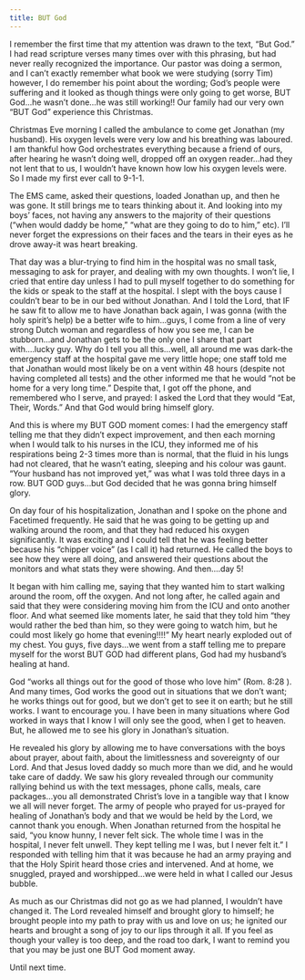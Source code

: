 ```yaml
---
title: BUT God
---
```


I remember the first time that my attention was drawn to the text, “But God.” I had read scripture verses many times over with this phrasing, but had never really recognized the importance. Our pastor was doing a sermon, and I can’t exactly remember what book we were studying (sorry Tim) however, I do remember his point about the wording; God’s people were suffering and it looked as though things were only going to get worse, BUT God...he wasn’t done…he was still working!! Our family had our very own “BUT God” experience this Christmas.

Christmas Eve morning I called the ambulance to come get Jonathan (my husband). His oxygen levels were very low and his breathing was laboured. I am thankful how God orchestrates everything because a friend of ours, after hearing he wasn’t doing well, dropped off an oxygen reader…had they not lent that to us, I wouldn’t have known how low his oxygen levels were. So I made my first ever call to 9-1-1.

The EMS came, asked their questions, loaded Jonathan up, and then he was gone. It still brings me to tears thinking about it. And looking into my boys’ faces, not having any answers to the majority of their questions (“when would daddy be home,” “what are they going to do to him,” etc). I’ll never forget the expressions on their faces and the tears in their eyes as he drove away-it was heart breaking.

That day was a blur-trying to find him in the hospital was no small task, messaging to ask for prayer, and dealing with my own thoughts. I won’t lie, I cried that entire day unless I had to pull myself together to do something for the kids or speak to the staff at the hospital. I slept with the boys cause I couldn’t bear to be in our bed without Jonathan. And I told the Lord, that IF he saw fit to allow me to have Jonathan back again, I was gonna (with the holy spirit’s help) be a better wife to him…guys, I come from a line of very strong Dutch woman and regardless of how you see me, I can be stubborn…and Jonathan gets to be the only one I share that part with….lucky guy. Why do I tell you all this…well, all around me was dark-the emergency staff at the hospital gave me very little hope; one staff told me that Jonathan would most likely be on a vent within 48 hours (despite not having completed all tests) and the other informed me that he would “not be home for a very long time.” Despite that, I got off the phone, and remembered who I serve, and prayed: I asked the Lord that they would “Eat, Their, Words.” And that God would bring himself glory.

And this is where my BUT GOD moment comes: I had the emergency staff telling me that they didn’t expect improvement, and then each morning when I would talk to his nurses in the ICU, they informed me of his respirations being 2-3 times more than is normal, that the fluid in his lungs had not cleared, that he wasn’t eating, sleeping and his colour was gaunt. “Your husband has not improved yet,” was what I was told three days in a row. BUT GOD guys…but God decided that he was gonna bring himself glory.

On day four of his hospitalization, Jonathan and I spoke on the phone and Facetimed frequently. He said that he was going to be getting up and walking around the room, and that they had reduced his oxygen significantly. It was exciting and I could tell that he was feeling better because his “chipper voice” (as I call it) had returned. He called the boys to see how they were all doing, and answered their questions about the monitors and what stats they were showing. And then….day 5!

It began with him calling me, saying that they wanted him to start walking around the room, off the oxygen. And not long after, he called again and said that they were considering moving him from the ICU and onto another floor. And what seemed like moments later, he said that they told him “they would rather the bed than him, so they were going to watch him, but he could most likely go home that evening!!!!” My heart nearly exploded out of my chest. You guys, five days…we went from a staff telling me to prepare myself for the worst BUT GOD had different plans, God had my husband’s healing at hand.

God “works all things out for the good of those who love him” (Rom. 8:28 ). And many times, God works the good out in situations that we don’t want; he works things out for good, but we don’t get to see it on earth; but he still works. I want to encourage you. I have been in many situations where God worked in ways that I know I will only see the good, when I get to heaven. But, he allowed me to see his glory in Jonathan’s situation.

He revealed his glory by allowing me to have conversations with the boys about prayer, about faith, about the limitlessness and sovereignty of our Lord. And that Jesus loved daddy so much more than we did, and he would take care of daddy. We saw his glory revealed through our community rallying behind us with the text messages, phone calls, meals, care packages…you all demonstrated Christ’s love in a tangible way that I know we all will never forget. The army of people who prayed for us-prayed for healing of Jonathan’s body and that we would be held by the Lord, we cannot thank you enough. When Jonathan returned from the hospital he said, “you know hunny, I never felt sick. The whole time I was in the hospital, I never felt unwell. They kept telling me I was, but I never felt it.” I responded with telling him that it was because he had an army praying and that the Holy Spirit heard those cries and intervened. And at home, we snuggled, prayed and worshipped…we were held in what I called our Jesus bubble.

As much as our Christmas did not go as we had planned, I wouldn’t have changed it. The Lord revealed himself and brought glory to himself; he brought people into my path to pray with us and love on us; he ignited our hearts and brought a song of joy to our lips through it all. If you feel as though your valley is too deep, and the road too dark, I want to remind you that you may be just one BUT God moment away.

Until next time.